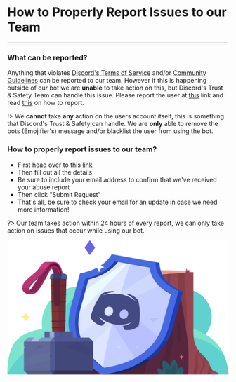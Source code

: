 # How to Properly Report Issues to our Team
---
### What can be reported?
Anything that violates [Discord's Terms of Service](https://discord.com/terms) and/or [Community Guidelines](https://discord.com/guidelines) can be reported to our team. However if this is happening outside of our bot we are **unable** to take action on this, but Discord's Trust & Safety Team can handle this issue. Please report the user at [this](https://dis.gd/request) link and read [this](https://dis.gd/howtoreport) on how to report.

!> We **cannot** take **any** action on the users account itself, this is something that Discord's Trust & Safety can handle. We are **only** able to remove the bots (Emojifier's) message and/or blacklist the user from using the bot.

### How to properly report issues to our team?
* First head over to this [link](https://emojifier.zendesk.com/hc/en-us/requests/new?ticket_form_id=360001109091)
* Then fill out all the details
* Be sure to include your email address to confirm that we've received your abuse report
* Then click "Submit Request"
* That's all, be sure to check your email for an update in case we need more information!

?> Our team takes action within 24 hours of every report, we can only take action on issues that occur while using our bot.

![safety](../images/safety.png)

